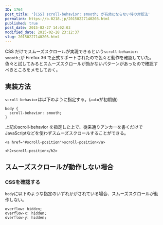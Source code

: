 ```yaml
---
ID: 1764
post_title: '[CSS] scroll-behavior: smooth; が有効にならない時の対処法'
permalink: https://b.0218.jp/20150227140203.html
published: true
post_date: 2015-02-27 14:02:03
modified_date: 2015-02-28 23:12:37
slug: 20150227140203.html
---
```

CSS だけでスムーズスクロールが実現できるという<code>scroll-behavior: smooth;</code>が Firefox 36 で正式サポートされたので色々と動作を確認していた。色々と試してみるとスムーズスクロールが効かないパターンがあったので確認すべきところをメモしておく。

<h2>実装方法</h2>

<code>scroll-behavior</code>は以下のように指定する。(<code>auto</code>が初期値)

<pre><code class="language-css">body {
  scroll-behavior: smooth;
}
</code></pre>

上記のscroll-behavior を指定した上で、従来通りアンカーを書くだけでJavaScriptなどを使わずスムーズスクロールすることができる。

<pre><code class="language-html">&lt;a href="#scroll-position"&gt;scroll-position&lt;/a&gt;

&lt;h2&gt;scroll-position&lt;/h2&gt;
</code></pre>

<h2>スムーズスクロールが動作しない場合</h2>

<h3>CSSを確認する</h3>

<code>body</code>に以下のような指定のいずれかがされている場合、スムーズスクロールが動作しない。

<pre><code class="language-css">overflow: hidden;
overflow-x: hidden;
overflow-y: hidden;
</code></pre>